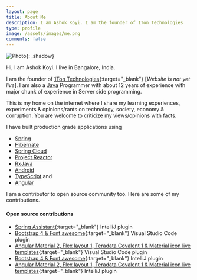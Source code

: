 ```yaml
---
layout: page
title: About Me
description: I am Ashok Koyi. I am the founder of 1Ton Technologies
type: profile
image: /assets/images/me.png
comments: false
---
```


![Photo]({{site.baseurl}}/assets/images/me.png){: .shadow}

Hi, I am Ashok Koyi. I live in Bangalore, India.

I am the founder of [1Ton Technologies](https://1ton.in){:target="\_blank"} [*Website is not yet live*]. I am also a [Java](https://java.com) Programmer with about 12 years of experience with major chunk of experience in Server side programming.

This is my home on the internet where I share my learning experiences, experiments & opinions/rants on technology, society, economy & corruption. You are welcome to criticize my views/opinions with facts.

I have built production grade applications using

- [Spring](https://spring.io)
- [Hibernate](https://hibernate.org/)
- [Spring Cloud](https://projects.spring.io/spring-cloud/)
- [Project Reactor](https://projectreactor.io)
- [RxJava](https://github.com/ReactiveX/RxJava)
- [Android](https://www.android.com)
- [TypeScript](https://www.typescriptlang.org) and
- [Angular](https://angular.io)

I am a contributor to open source community too. Here are some of my contributions.

#### Open source contributions

- [Spring Assistant](https://plugins.jetbrains.com/plugin/10229-spring-assistant){:target="\_blank"} IntelliJ plugin
- [Bootstrap 4 & Font awesome](https://marketplace.visualstudio.com/items?itemName=thekalinga.bootstrap4-vscode){:target="\_blank"} Visual Studio Code plugin
- [Angular Material 2, Flex layout 1, Teradata Covalent 1 & Material icon live templates](https://marketplace.visualstudio.com/items?itemName=1tontech.angular-material){:target="\_blank"} Visual Studio Code plugin
- [Bootstrap 4 & Font awesome](https://plugins.jetbrains.com/plugin/9341-bootstrap-4--font-awesome){:target="\_blank"} IntelliJ plugin
- [Angular Material 2, Flex layout 1, Teradata Covalent 1 & Material icon live templates](https://plugins.jetbrains.com/plugin/9490-angular-material-2-flex-layout-1-teradata-covalent-1--material-icon-live-templates){:target="\_blank"} IntelliJ plugin
